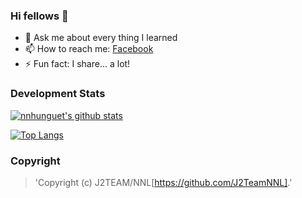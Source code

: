 ### Hi fellows 👋

- 💬 Ask me about every thing I learned
- 📫 How to reach me: [Facebook]
- ⚡ Fun fact: I share... a lot!

### Development Stats
<!--START_SECTION:waka-->
[![nnhunguet's github stats](https://github-readme-stats.vercel.app/api?username=nnhunguet)](https://github.com/nnhunguet/github-readme-stats)

[![Top Langs](https://github-readme-stats.vercel.app/api/top-langs/?username=nnhunguet&layout=compact)](https://github.com/nnhunguet/github-readme-stats)

### Copyright
> 'Copyright (c) J2TEAM/NNL[https://github.com/J2TeamNNL].'

[Facebook]: https://www.facebook.com/nnhunguet
